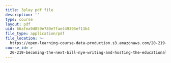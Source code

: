 ```yaml
---
title: 3play pdf file
description: ''
type: course
layout: pdf
uid: 66afea9d859e789e7fae449395ef13b4
file_type: application/pdf
file_location: >-
  https://open-learning-course-data-production.s3.amazonaws.com/20-219-becoming-the-next-bill-nye-writing-and-hosting-the-educational-show-january-iap-2015/66afea9d859e789e7fae449395ef13b4_qkkI9Z9tKvo.pdf
course_id: >-
  20-219-becoming-the-next-bill-nye-writing-and-hosting-the-educational-show-january-iap-2015
---
```

